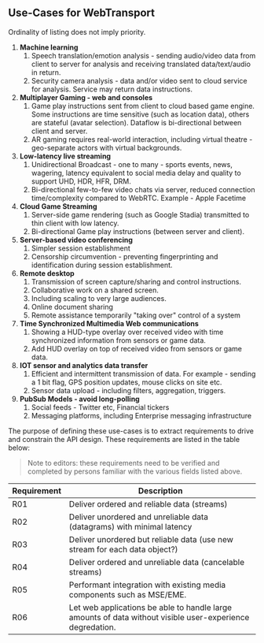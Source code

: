 ## Use-Cases for WebTransport

Ordinality of listing does not imply priority. 

1. **Machine learning**
    1. Speech translation/emotion analysis  - sending audio/video data from client to server for analysis and receiving translated data/text/audio in return.
    1. Security camera analysis - data and/or video sent to cloud service for analysis. Service may return data instructions.
1. **Multiplayer Gaming - web and consoles**
    1. Game play instructions sent from client to cloud based game engine. Some instructions are time sensitive (such as location data), others are stateful (avatar selection). Dataflow is bi-directional between client and server.  
    1. AR gaming requires real-world interaction, including virtual theatre - geo-separate actors with virtual backgrounds. 
1. **Low-latency live streaming**
    1. Unidirectional Broadcast - one to many - sports events, news, wagering, latency equivalent to social media delay and quality to support UHD, HDR, HFR, DRM. 
    1. Bi-directional few-to-few video chats via server, reduced connection time/complexity compared to WebRTC. Example - Apple Facetime
1. **Cloud Game Streaming**
    1. Server-side game rendering (such as Google Stadia) transmitted to thin client with low latency. 
    1. Bi-directional Game play instructions (between server and client).
1. **Server-based video conferencing**
    1. Simpler session establishment
    1. Censorship circumvention - preventing fingerprinting and identification during session establishment.
1. **Remote desktop**
    1. Transmission of screen capture/sharing and control instructions.
    1. Collaborative work on a shared screen.
    1. Including scaling to very large audiences.
    1. Online document sharing
    1. Remote assistance temporarily "taking over" control of a system
1. **Time Synchronized Multimedia Web communications**
    1. Showing a HUD-type overlay over received video with time synchronized information from sensors or game data.
    1. Add HUD overlay on top of received video from sensors or game data.
1. **IOT sensor and analytics data transfer**
    1. Efficient and intermittent transmission of data. For example  - sending a 1 bit flag, GPS position updates, mouse clicks on site etc. 
    1. Sensor data upload  - including filters, aggregation, triggers.
1. **PubSub Models - avoid long-polling**
    1. Social feeds - Twitter etc, Financial tickers
    1. Messaging platforms, including Enterprise messaging infrastructure

The purpose of defining these use-cases is to extract requirements to drive and constrain the API design. These requirements are listed in the table below:

> Note to editors: these requirements need to be verified and completed by persons familiar with the various fields listed above. 

| Requirement  | Description |
| ------------- | ------------- |
| R01  | Deliver ordered and reliable data (streams) |
| R02  | Deliver unordered and unreliable data (datagrams) with minimal latency |
| R03  | Deliver unordered but reliable data (use new stream for each data object?) |
| R04  | Deliver ordered and unreliable data (cancelable streams) |
| R05  | Performant integration with existing media components such as MSE/EME.  |
| R06  | Let web applications be able to handle large amounts of data without visible user-experience degredation.  |

